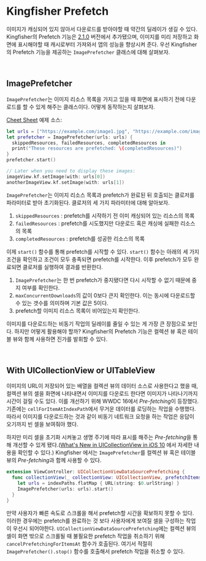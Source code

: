 # Kingfisher Prefetch

이미지가 캐싱되어 있지 않아서 다운로드를 받아야할 때 약간의 딜레이가 생길 수 있다. Kingfisher의 Prefetch 기능은 [2.1.0](https://github.com/onevcat/Kingfisher/releases/tag/2.1.0) 버전에서 추가됐으며, 이미지를 미리 저장하고 화면에 표시해야할 때 캐시로부터 가져와서 앱의 성능을 향상시켜 준다. 우선 Kingfisher의 Prefetch 기능을 제공하는 `ImagePrefetcher` 클래스에 대해 살펴보자.

&nbsp;
## ImagePrefetcher

`ImagePrefetcher`는 이미지 리소스 목록을 가지고 있을 때 화면에 표시하기 전에 다운로드를 할 수 있게 해주는 클래스이다. 어떻게 동작하는지 살펴보자.

[Cheet Sheet](https://github.com/onevcat/Kingfisher/wiki/Cheat-Sheet#prefetch) 예제 소스:

```swift
let urls = ["https://example.com/image1.jpg", "https://example.com/image2.jpg"].map { URL(string: $0)! }
let prefetcher = ImagePrefetcher(urls: urls) {
  skippedResources, failedResources, completedResources in
  print("These resources are prefetched: \(completedResources)")
}
prefetcher.start()

// Later when you need to display these images:
imageView.kf.setImage(with: urls[0])
anotherImageView.kf.setImage(with: urls[1])
```

`ImagePrefetcher`는 이미지 리소스 목록과 prefetch가 완료된 뒤 호출되는 클로저를 파라미터로 받아 초기화된다. 클로저의 세 가지 파라미터에 대해 알아보자.

1. `skippedResources` : prefetch를 시작하기 전 이미 캐싱되어 있는 리소스의 목록
2. `failedResources` : prefetch를 시도했지만 다운로드 혹은 캐싱에 실패한 리소스의 목록
3. `completedResources` : prefetch를 성공한 리소스의 목록

이제 `start()` 함수를 통해 prefetch를 시작할 수 있다. `start()` 함수는 아래의 세 가지 조건을 확인하고 조건이 모두 충족되면 prefetch를 시작한다. 이후 prefetch가 모두 완료되면 클로저를 실행하여 결과를 반환한다.

1. `ImagePrefetcher`는 한 번 prefetch가 중지됐다면 다시 시작할 수 없기 때문에 중지 여부를 확인한다.
2. `maxConcurrentDownloads`의 값이 0보다 큰지 확인한다. 이는 동시에 다운로드할 수 있는 갯수를 의미하며 기본 값은 5이다.
3. prefetch할 이미지 리소스 목록이 비어있는지 확인한다.

이미지를 다운로드하는 비동기 작업의 딜레이를 줄일 수 있는 게 가장 큰 장점으로 보인다. 하지만 어떻게 활용해야 할까? Kingfisher의 Prefetch 기능은 컬렉션 뷰 혹은 테이블 뷰와 함께 사용하면 진가를 발휘할 수 있다.

&nbsp;
## With UICollectionView or UITableView

이미지의 URL이 저장되어 있는 배열을 컬렉션 뷰의 데이터 소스로 사용한다고 했을 때, 컬렉션 뷰의 셀을 화면에 나타내면서 이미지를 다운로드 한다면 이미지가 나타나기까지 시간이 걸릴 수도 있다. 이를 개선하기 위해 WWDC 16에서 *Pre-fetching*이 등장했다. 기존에는 `cellForItemAtIndexPath`에서 무거운 데이터를 로딩하는 작업을 수행했다. 따라서 이미지를 다운로드하는 것과 같이 비동기 네트워크 요청을 하는 작업은 응답이 오기까지 빈 셀을 보여줘야 했다. 

하지만 미리 셀을 초기화 시켜놓고 생명 주기에 따라 표시를 해주는 *Pre-fetching*을 통해 개선할 수 있게 됐다.([What's New in UICollectionView in iOS 10](https://developer.apple.com/videos/play/wwdc2016/219/?time=273) 에서 자세한 내용을 확인할 수 있다.) Kingfisher 에서는 `ImagePrefetcher`를 컬렉션 뷰 혹은 테이블 뷰의 *Pre-fetching*과 함께 사용할 수 있다.

```swift
extension ViewController: UICollectionViewDataSourcePrefetching {
  func collectionView(_ collectionView: UICollectionView, prefetchItemsAt indexPaths: [IndexPath]) {
    let urls = indexPaths.flatMap { URL(string: $0.urlString) }
    ImagePrefetcher(urls: urls).start()
  }
}
```

만약 사용자가 빠른 속도로 스크롤을 해서 prefetch할 시간을 확보하지 못할 수 있다. 이러한 경우에는 prefetch를 완료하는 것 보다 사용자에게 보여질 셀을 구성하는 작업이 우선시 되어야한다. `UICollectionViewDataSourcePrefetching`에는 컬렉션 뷰의 셀이 화면 밖으로 스크롤될 때 불필요한 prefetch 작업을 취소하기 위해 `cancelPrefetchingForItemsAt` 함수가 호출된다. 여기서 적절히 `ImagePrefetcher().stop()` 함수를 호출해서 prefetch 작업을 취소할 수 있다.